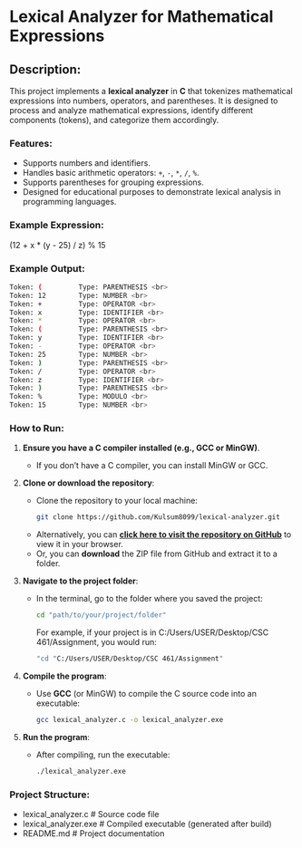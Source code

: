 # Lexical Analyzer for Mathematical Expressions

## Description:
This project implements a **lexical analyzer** in **C** that tokenizes mathematical expressions into numbers, operators, and parentheses. It is designed to process and analyze mathematical expressions, identify different components (tokens), and categorize them accordingly.

### Features:
- Supports numbers and identifiers.
- Handles basic arithmetic operators: `+`, `-`, `*`, `/`, `%`.
- Supports parentheses for grouping expressions.
- Designed for educational purposes to demonstrate lexical analysis in programming languages.

### Example Expression:
(12 + x * (y - 25) / z) % 15

### Example Output:
```bash
Token: (         Type: PARENTHESIS <br>
Token: 12        Type: NUMBER <br>
Token: +         Type: OPERATOR <br>
Token: x         Type: IDENTIFIER <br>
Token: *         Type: OPERATOR <br>
Token: (         Type: PARENTHESIS <br>
Token: y         Type: IDENTIFIER <br>
Token: -         Type: OPERATOR <br>
Token: 25        Type: NUMBER <br>
Token: )         Type: PARENTHESIS <br>
Token: /         Type: OPERATOR <br>
Token: z         Type: IDENTIFIER <br>
Token: )         Type: PARENTHESIS <br>
Token: %         Type: MODULO <br>
Token: 15        Type: NUMBER <br>
```

### How to Run:

1. **Ensure you have a C compiler installed (e.g., GCC or MinGW)**.
   - If you don’t have a C compiler, you can install MinGW or GCC.
   
2. **Clone or download the repository**:
   - Clone the repository to your local machine:
     ```bash
     git clone https://github.com/Kulsum8099/lexical-analyzer.git
     ```
   - Alternatively, you can **[click here to visit the repository on GitHub](https://github.com/Kulsum8099/lexical-analyzer)** to view it in your browser.
   - Or, you can **download** the ZIP file from GitHub and extract it to a folder.

3. **Navigate to the project folder**:
   - In the terminal, go to the folder where you saved the project:
     ```bash
     cd "path/to/your/project/folder"
     ```
     For example, if your project is in C:/Users/USER/Desktop/CSC 461/Assignment, you would run:  
     ```bash
     "cd "C:/Users/USER/Desktop/CSC 461/Assignment"
     ```

4. **Compile the program**:
   - Use **GCC** (or MinGW) to compile the C source code into an executable:
     ```bash
     gcc lexical_analyzer.c -o lexical_analyzer.exe
     ```

5. **Run the program**:
   - After compiling, run the executable:
     ```bash
     ./lexical_analyzer.exe
     ```

### Project Structure:
- lexical_analyzer.c      # Source code file
- lexical_analyzer.exe     # Compiled executable (generated after build)
- README.md                # Project documentation

